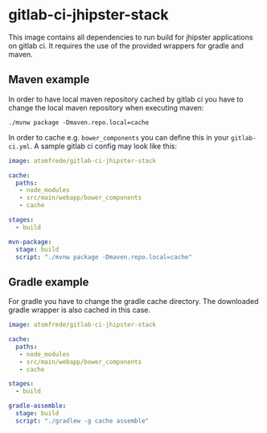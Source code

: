# gitlab-ci-jhipster-stack

This image contains all dependencies to run build for jhipster applications on
gitlab ci. It requires the use of the provided wrappers for gradle and maven.

## Maven example

In order to have local maven repository cached by gitlab ci you have to change
the local maven repository when executing maven:

```
./mvnw package -Dmaven.repo.local=cache
```
In order to cache e.g. ``bower_components`` you can define this in your ``gitlab-ci.yml``.
A sample gitlab ci config may look like this:

```yml
image: atomfrede/gitlab-ci-jhipster-stack

cache:
  paths:
   - node_modules
   - src/main/webapp/bower_components
   - cache

stages:
  - build

mvn-package:
  stage: build
  script: "./mvnw package -Dmaven.repo.local=cache"
```

## Gradle example

For gradle you have to change the gradle cache directory. The downloaded gradle wrapper is also cached in this case.

```yml
image: atomfrede/gitlab-ci-jhipster-stack

cache:
  paths:
   - node_modules
   - src/main/webapp/bower_components
   - cache

stages:
  - build

gradle-assemble:
  stage: build
  script: "./gradlew -g cache assemble"
```
